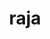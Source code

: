 ---
title: "raja"
layout: cache
categories: [package, develop-2024-12-15]
meta: {"versions": ["0.14.0", "2024.02.1", "2024.07.0"], "compilers": ["gcc@=11.1.0", "gcc@=11.4.0", "gcc@=7.3.1", "gcc@=7.5.0", "gcc@=9.4.0", "oneapi@=2024.2.1"], "oss": ["amzn2", "ubuntu18.04", "ubuntu20.04", "ubuntu22.04"], "platforms": ["linux"], "targets": ["aarch64", "neoverse_n1", "neoverse_v1", "neoverse_v2", "ppc64le", "x86_64_v3"], "stacks": ["aws-isc", "aws-isc-aarch64", "data-vis-sdk", "e4s", "e4s-neoverse-v2", "e4s-neoverse_v1", "e4s-oneapi", "e4s-power", "e4s-rocm-external", "radiuss", "radiuss-aws", "radiuss-aws-aarch64", "root"], "num_specs": 47, "num_specs_by_stack": {"radiuss-aws-aarch64": 4, "root": 47, "aws-isc-aarch64": 2, "radiuss-aws": 3, "aws-isc": 1, "radiuss": 3, "e4s-power": 5, "data-vis-sdk": 1, "e4s-neoverse_v1": 10, "e4s-neoverse-v2": 5, "e4s": 10, "e4s-rocm-external": 2, "e4s-oneapi": 3}}
spec_details: [{"hash": "33pj36issilmgqa3oe424q2n5ooy4a4r", "compiler": "gcc@=7.3.1", "versions": ["2024.02.1"], "os": "amzn2", "platform": "linux", "target": "aarch64", "variants": ["build_system=cmake", "build_type=Release", "~cuda", "~desul", "+examples", "+exercises", "generator=make", "~ipo", "~omptarget", "~omptask", "+openmp", "~plugins", "~rocm", "~run-all-tests", "~shared", "~sycl", "~tests", "~vectorization"], "stacks": ["radiuss-aws-aarch64", "root"], "size": "-", "tarball": "https://binaries.spack.io/develop-2024-12-15/build_cache/linux-amzn2-aarch64/gcc-7.3.1/raja-2024.02.1/linux-amzn2-aarch64-gcc-7.3.1-raja-2024.02.1-33pj36issilmgqa3oe424q2n5ooy4a4r.spack"}, {"hash": "3is4kly6hp2plxzqf26jadifccvvdszp", "compiler": "gcc@=7.3.1", "versions": ["2024.07.0"], "os": "amzn2", "platform": "linux", "target": "aarch64", "variants": ["build_system=cmake", "build_type=Release", "~cuda", "~desul", "+examples", "+exercises", "generator=make", "~ipo", "~omptarget", "~omptask", "~openmp", "~plugins", "~rocm", "~run-all-tests", "~shared", "~sycl", "~tests", "~vectorization"], "stacks": ["aws-isc-aarch64", "root", "radiuss-aws-aarch64"], "size": "-", "tarball": "https://binaries.spack.io/develop-2024-12-15/build_cache/linux-amzn2-aarch64/gcc-7.3.1/raja-2024.07.0/linux-amzn2-aarch64-gcc-7.3.1-raja-2024.07.0-3is4kly6hp2plxzqf26jadifccvvdszp.spack"}, {"hash": "aj7qrcx5hzibivpce4xx6xj7tesstpes", "compiler": "gcc@=7.3.1", "versions": ["2024.02.1"], "os": "amzn2", "platform": "linux", "target": "neoverse_n1", "variants": ["build_system=cmake", "build_type=Release", "~cuda", "~desul", "+examples", "+exercises", "generator=make", "~ipo", "~omptarget", "~omptask", "+openmp", "~plugins", "~rocm", "~run-all-tests", "~shared", "~sycl", "~tests", "~vectorization"], "stacks": ["radiuss-aws-aarch64", "root"], "size": "-", "tarball": "https://binaries.spack.io/develop-2024-12-15/build_cache/linux-amzn2-neoverse_n1/gcc-7.3.1/raja-2024.02.1/linux-amzn2-neoverse_n1-gcc-7.3.1-raja-2024.02.1-aj7qrcx5hzibivpce4xx6xj7tesstpes.spack"}, {"hash": "donqu3uu4ipaom2b7wubsz4o4g6kqwz6", "compiler": "gcc@=7.3.1", "versions": ["2024.07.0"], "os": "amzn2", "platform": "linux", "target": "neoverse_n1", "variants": ["build_system=cmake", "build_type=Release", "~cuda", "~desul", "+examples", "+exercises", "generator=make", "~ipo", "~omptarget", "~omptask", "~openmp", "~plugins", "~rocm", "~run-all-tests", "~shared", "~sycl", "~tests", "~vectorization"], "stacks": ["aws-isc-aarch64", "root", "radiuss-aws-aarch64"], "size": "-", "tarball": "https://binaries.spack.io/develop-2024-12-15/build_cache/linux-amzn2-neoverse_n1/gcc-7.3.1/raja-2024.07.0/linux-amzn2-neoverse_n1-gcc-7.3.1-raja-2024.07.0-donqu3uu4ipaom2b7wubsz4o4g6kqwz6.spack"}, {"hash": "i2p5mp6xphxcon7sdbiqigqi7gm37sb5", "compiler": "gcc@=7.3.1", "versions": ["2024.02.1"], "os": "amzn2", "platform": "linux", "target": "x86_64_v3", "variants": ["build_system=cmake", "build_type=Release", "~cuda", "~desul", "+examples", "+exercises", "generator=make", "~ipo", "~omptarget", "~omptask", "+openmp", "~plugins", "~rocm", "~run-all-tests", "~shared", "~sycl", "~tests", "~vectorization"], "stacks": ["radiuss-aws", "root"], "size": "-", "tarball": "https://binaries.spack.io/develop-2024-12-15/build_cache/linux-amzn2-x86_64_v3/gcc-7.3.1/raja-2024.02.1/linux-amzn2-x86_64_v3-gcc-7.3.1-raja-2024.02.1-i2p5mp6xphxcon7sdbiqigqi7gm37sb5.spack"}, {"hash": "e5qu4vy4qih6avui7pinwg5s64ukuww2", "compiler": "gcc@=7.3.1", "versions": ["2024.07.0"], "os": "amzn2", "platform": "linux", "target": "x86_64_v3", "variants": ["build_system=cmake", "build_type=Release", "+cuda", "cuda_arch=70", "~desul", "+examples", "+exercises", "generator=make", "~ipo", "~omptarget", "~omptask", "~openmp", "~plugins", "~rocm", "~run-all-tests", "~shared", "~sycl", "~tests", "~vectorization"], "stacks": ["radiuss-aws", "root"], "size": "-", "tarball": "https://binaries.spack.io/develop-2024-12-15/build_cache/linux-amzn2-x86_64_v3/gcc-7.3.1/raja-2024.07.0/linux-amzn2-x86_64_v3-gcc-7.3.1-raja-2024.07.0-e5qu4vy4qih6avui7pinwg5s64ukuww2.spack"}, {"hash": "iu4mww36ubryzwikznupwfzgeo4d4lqo", "compiler": "gcc@=7.3.1", "versions": ["2024.07.0"], "os": "amzn2", "platform": "linux", "target": "x86_64_v3", "variants": ["build_system=cmake", "build_type=Release", "~cuda", "~desul", "+examples", "+exercises", "generator=make", "~ipo", "~omptarget", "~omptask", "~openmp", "~plugins", "~rocm", "~run-all-tests", "~shared", "~sycl", "~tests", "~vectorization"], "stacks": ["radiuss-aws", "root"], "size": "-", "tarball": "https://binaries.spack.io/develop-2024-12-15/build_cache/linux-amzn2-x86_64_v3/gcc-7.3.1/raja-2024.07.0/linux-amzn2-x86_64_v3-gcc-7.3.1-raja-2024.07.0-iu4mww36ubryzwikznupwfzgeo4d4lqo.spack"}, {"hash": "juucpmbqrtab6qr4jzik5pyetqsa4pps", "compiler": "gcc@=7.3.1", "versions": ["2024.07.0"], "os": "amzn2", "platform": "linux", "target": "x86_64_v3", "variants": ["build_system=cmake", "build_type=Release", "+cuda", "cuda_arch=70", "~desul", "+examples", "+exercises", "generator=make", "~ipo", "~omptarget", "~omptask", "~openmp", "~plugins", "~rocm", "~run-all-tests", "~shared", "~sycl", "~tests", "~vectorization"], "stacks": ["aws-isc", "root"], "size": "-", "tarball": "https://binaries.spack.io/develop-2024-12-15/build_cache/linux-amzn2-x86_64_v3/gcc-7.3.1/raja-2024.07.0/linux-amzn2-x86_64_v3-gcc-7.3.1-raja-2024.07.0-juucpmbqrtab6qr4jzik5pyetqsa4pps.spack"}, {"hash": "cxoxsjqcaobpkoc5tfkykstnnnpqjioa", "compiler": "gcc@=7.5.0", "versions": ["2024.02.1"], "os": "ubuntu18.04", "platform": "linux", "target": "x86_64_v3", "variants": ["build_system=cmake", "build_type=Release", "~cuda", "~desul", "+examples", "+exercises", "generator=make", "~ipo", "~omptarget", "~omptask", "+openmp", "~plugins", "~rocm", "~run-all-tests", "~shared", "~sycl", "~tests", "~vectorization"], "stacks": ["radiuss", "root"], "size": "-", "tarball": "https://binaries.spack.io/develop-2024-12-15/build_cache/linux-ubuntu18.04-x86_64_v3/gcc-7.5.0/raja-2024.02.1/linux-ubuntu18.04-x86_64_v3-gcc-7.5.0-raja-2024.02.1-cxoxsjqcaobpkoc5tfkykstnnnpqjioa.spack"}, {"hash": "5edjkuwo5z3cfkunimccmde6kuaisztz", "compiler": "gcc@=7.5.0", "versions": ["2024.07.0"], "os": "ubuntu18.04", "platform": "linux", "target": "x86_64_v3", "variants": ["build_system=cmake", "build_type=Release", "~cuda", "~desul", "+examples", "+exercises", "generator=make", "~ipo", "~omptarget", "~omptask", "+openmp", "~plugins", "~rocm", "~run-all-tests", "~shared", "~sycl", "~tests", "~vectorization"], "stacks": ["radiuss", "root"], "size": "-", "tarball": "https://binaries.spack.io/develop-2024-12-15/build_cache/linux-ubuntu18.04-x86_64_v3/gcc-7.5.0/raja-2024.07.0/linux-ubuntu18.04-x86_64_v3-gcc-7.5.0-raja-2024.07.0-5edjkuwo5z3cfkunimccmde6kuaisztz.spack"}, {"hash": "4saj5kjesw7odljauhyrhiyc6by4az2z", "compiler": "gcc@=7.5.0", "versions": ["2024.07.0"], "os": "ubuntu18.04", "platform": "linux", "target": "x86_64_v3", "variants": ["build_system=cmake", "build_type=Release", "~cuda", "~desul", "+examples", "+exercises", "generator=make", "~ipo", "~omptarget", "~omptask", "~openmp", "~plugins", "~rocm", "~run-all-tests", "~shared", "~sycl", "~tests", "~vectorization"], "stacks": ["radiuss", "root"], "size": "-", "tarball": "https://binaries.spack.io/develop-2024-12-15/build_cache/linux-ubuntu18.04-x86_64_v3/gcc-7.5.0/raja-2024.07.0/linux-ubuntu18.04-x86_64_v3-gcc-7.5.0-raja-2024.07.0-4saj5kjesw7odljauhyrhiyc6by4az2z.spack"}, {"hash": "4rt4dptknkhtdodttkpfxqrfteiirh6u", "compiler": "gcc@=9.4.0", "versions": ["2024.02.1"], "os": "ubuntu20.04", "platform": "linux", "target": "ppc64le", "variants": ["build_system=cmake", "build_type=Release", "~cuda", "~desul", "+examples", "+exercises", "generator=make", "~ipo", "~omptarget", "~omptask", "+openmp", "~plugins", "~rocm", "~run-all-tests", "~shared", "~sycl", "~tests", "~vectorization"], "stacks": ["e4s-power", "root"], "size": "-", "tarball": "https://binaries.spack.io/develop-2024-12-15/build_cache/linux-ubuntu20.04-ppc64le/gcc-9.4.0/raja-2024.02.1/linux-ubuntu20.04-ppc64le-gcc-9.4.0-raja-2024.02.1-4rt4dptknkhtdodttkpfxqrfteiirh6u.spack"}, {"hash": "yjxnhdkq2nbsiizzer4fxs5vo526lgqs", "compiler": "gcc@=9.4.0", "versions": ["2024.07.0"], "os": "ubuntu20.04", "platform": "linux", "target": "ppc64le", "variants": ["build_system=cmake", "build_type=Release", "~cuda", "~desul", "+examples", "+exercises", "generator=make", "~ipo", "~omptarget", "~omptask", "+openmp", "~plugins", "~rocm", "~run-all-tests", "~shared", "~sycl", "~tests", "~vectorization"], "stacks": ["e4s-power", "root"], "size": "-", "tarball": "https://binaries.spack.io/develop-2024-12-15/build_cache/linux-ubuntu20.04-ppc64le/gcc-9.4.0/raja-2024.07.0/linux-ubuntu20.04-ppc64le-gcc-9.4.0-raja-2024.07.0-yjxnhdkq2nbsiizzer4fxs5vo526lgqs.spack"}, {"hash": "bjfrqj2zettkvtqgqxnqwloymhl4bcly", "compiler": "gcc@=9.4.0", "versions": ["0.14.0"], "os": "ubuntu20.04", "platform": "linux", "target": "ppc64le", "variants": ["build_system=cmake", "build_type=Release", "+cuda", "cuda_arch=70", "~desul", "+examples", "+exercises", "generator=make", "~ipo", "~omptarget", "~omptask", "~openmp", "~plugins", "~rocm", "~run-all-tests", "+shared", "~sycl", "~tests", "~vectorization"], "stacks": ["e4s-power", "root"], "size": "-", "tarball": "https://binaries.spack.io/develop-2024-12-15/build_cache/linux-ubuntu20.04-ppc64le/gcc-9.4.0/raja-0.14.0/linux-ubuntu20.04-ppc64le-gcc-9.4.0-raja-0.14.0-bjfrqj2zettkvtqgqxnqwloymhl4bcly.spack"}, {"hash": "lvjqjdfm5j3w4yjpisjeakdj4tunnoxw", "compiler": "gcc@=9.4.0", "versions": ["2024.07.0"], "os": "ubuntu20.04", "platform": "linux", "target": "ppc64le", "variants": ["build_system=cmake", "build_type=Release", "~cuda", "~desul", "+examples", "+exercises", "generator=make", "~ipo", "~omptarget", "~omptask", "~openmp", "~plugins", "~rocm", "~run-all-tests", "~shared", "~sycl", "~tests", "~vectorization"], "stacks": ["e4s-power", "root"], "size": "-", "tarball": "https://binaries.spack.io/develop-2024-12-15/build_cache/linux-ubuntu20.04-ppc64le/gcc-9.4.0/raja-2024.07.0/linux-ubuntu20.04-ppc64le-gcc-9.4.0-raja-2024.07.0-lvjqjdfm5j3w4yjpisjeakdj4tunnoxw.spack"}, {"hash": "vlyycpyxrms2xgw6gtzu5zdkzs2srxyl", "compiler": "gcc@=9.4.0", "versions": ["2024.07.0"], "os": "ubuntu20.04", "platform": "linux", "target": "ppc64le", "variants": ["build_system=cmake", "build_type=Release", "+cuda", "cuda_arch=70", "~desul", "+examples", "+exercises", "generator=make", "~ipo", "~omptarget", "~omptask", "~openmp", "~plugins", "~rocm", "~run-all-tests", "~shared", "~sycl", "~tests", "~vectorization"], "stacks": ["e4s-power", "root"], "size": "-", "tarball": "https://binaries.spack.io/develop-2024-12-15/build_cache/linux-ubuntu20.04-ppc64le/gcc-9.4.0/raja-2024.07.0/linux-ubuntu20.04-ppc64le-gcc-9.4.0-raja-2024.07.0-vlyycpyxrms2xgw6gtzu5zdkzs2srxyl.spack"}, {"hash": "3vccl7whyminvksjikfnbam4k2ccmvz7", "compiler": "gcc@=11.1.0", "versions": ["2024.02.1"], "os": "ubuntu20.04", "platform": "linux", "target": "x86_64_v3", "variants": ["build_system=cmake", "build_type=Release", "~cuda", "~desul", "+examples", "+exercises", "generator=make", "~ipo", "~omptarget", "~omptask", "+openmp", "~plugins", "~rocm", "~run-all-tests", "~shared", "~sycl", "~tests", "~vectorization"], "stacks": ["data-vis-sdk", "root"], "size": "-", "tarball": "https://binaries.spack.io/develop-2024-12-15/build_cache/linux-ubuntu20.04-x86_64_v3/gcc-11.1.0/raja-2024.02.1/linux-ubuntu20.04-x86_64_v3-gcc-11.1.0-raja-2024.02.1-3vccl7whyminvksjikfnbam4k2ccmvz7.spack"}, {"hash": "qdwouvthxh7jd44kl3ln5amjnhwdwatn", "compiler": "gcc@=11.4.0", "versions": ["2024.02.1"], "os": "ubuntu22.04", "platform": "linux", "target": "neoverse_v1", "variants": ["build_system=cmake", "build_type=Release", "~cuda", "~desul", "+examples", "+exercises", "generator=make", "~ipo", "~omptarget", "~omptask", "+openmp", "~plugins", "~rocm", "~run-all-tests", "~shared", "~sycl", "~tests", "~vectorization"], "stacks": ["e4s-neoverse_v1", "root"], "size": "-", "tarball": "https://binaries.spack.io/develop-2024-12-15/build_cache/linux-ubuntu22.04-neoverse_v1/gcc-11.4.0/raja-2024.02.1/linux-ubuntu22.04-neoverse_v1-gcc-11.4.0-raja-2024.02.1-qdwouvthxh7jd44kl3ln5amjnhwdwatn.spack"}, {"hash": "b2c4j63wui4knxj4rmlwztdusvvq4yci", "compiler": "gcc@=11.4.0", "versions": ["2024.02.1"], "os": "ubuntu22.04", "platform": "linux", "target": "neoverse_v1", "variants": ["build_system=cmake", "build_type=Release", "~cuda", "~desul", "+examples", "+exercises", "generator=make", "~ipo", "~omptarget", "~omptask", "+openmp", "~plugins", "~rocm", "~run-all-tests", "~shared", "~sycl", "~tests", "~vectorization"], "stacks": ["e4s-neoverse_v1", "root"], "size": "-", "tarball": "https://binaries.spack.io/develop-2024-12-15/build_cache/linux-ubuntu22.04-neoverse_v1/gcc-11.4.0/raja-2024.02.1/linux-ubuntu22.04-neoverse_v1-gcc-11.4.0-raja-2024.02.1-b2c4j63wui4knxj4rmlwztdusvvq4yci.spack"}, {"hash": "5hsknkv5ffnagvwabxtcqnbnp3cn34bd", "compiler": "gcc@=11.4.0", "versions": ["2024.07.0"], "os": "ubuntu22.04", "platform": "linux", "target": "neoverse_v1", "variants": ["build_system=cmake", "build_type=Release", "~cuda", "~desul", "+examples", "+exercises", "generator=make", "~ipo", "~omptarget", "~omptask", "+openmp", "~plugins", "~rocm", "~run-all-tests", "~shared", "~sycl", "~tests", "~vectorization"], "stacks": ["e4s-neoverse_v1", "root"], "size": "-", "tarball": "https://binaries.spack.io/develop-2024-12-15/build_cache/linux-ubuntu22.04-neoverse_v1/gcc-11.4.0/raja-2024.07.0/linux-ubuntu22.04-neoverse_v1-gcc-11.4.0-raja-2024.07.0-5hsknkv5ffnagvwabxtcqnbnp3cn34bd.spack"}, {"hash": "yucujderbhcdzud7t763kdr5vvh4ql5q", "compiler": "gcc@=11.4.0", "versions": ["2024.07.0"], "os": "ubuntu22.04", "platform": "linux", "target": "neoverse_v1", "variants": ["build_system=cmake", "build_type=Release", "+cuda", "cuda_arch=80", "~desul", "+examples", "+exercises", "generator=make", "~ipo", "~omptarget", "~omptask", "+openmp", "~plugins", "~rocm", "~run-all-tests", "~shared", "~sycl", "~tests", "~vectorization"], "stacks": ["e4s-neoverse_v1", "root"], "size": "-", "tarball": "https://binaries.spack.io/develop-2024-12-15/build_cache/linux-ubuntu22.04-neoverse_v1/gcc-11.4.0/raja-2024.07.0/linux-ubuntu22.04-neoverse_v1-gcc-11.4.0-raja-2024.07.0-yucujderbhcdzud7t763kdr5vvh4ql5q.spack"}, {"hash": "vfuvv2swtcl7nwsvsmqw2ifcj2p5s43x", "compiler": "gcc@=11.4.0", "versions": ["2024.07.0"], "os": "ubuntu22.04", "platform": "linux", "target": "neoverse_v1", "variants": ["build_system=cmake", "build_type=Release", "+cuda", "cuda_arch=90", "~desul", "+examples", "+exercises", "generator=make", "~ipo", "~omptarget", "~omptask", "+openmp", "~plugins", "~rocm", "~run-all-tests", "~shared", "~sycl", "~tests", "~vectorization"], "stacks": ["e4s-neoverse_v1", "root"], "size": "-", "tarball": "https://binaries.spack.io/develop-2024-12-15/build_cache/linux-ubuntu22.04-neoverse_v1/gcc-11.4.0/raja-2024.07.0/linux-ubuntu22.04-neoverse_v1-gcc-11.4.0-raja-2024.07.0-vfuvv2swtcl7nwsvsmqw2ifcj2p5s43x.spack"}, {"hash": "vfzsvc2d2quvhqk3uitmqzltelyihwav", "compiler": "gcc@=11.4.0", "versions": ["2024.07.0"], "os": "ubuntu22.04", "platform": "linux", "target": "neoverse_v1", "variants": ["build_system=cmake", "build_type=Release", "+cuda", "cuda_arch=75", "~desul", "+examples", "+exercises", "generator=make", "~ipo", "~omptarget", "~omptask", "+openmp", "~plugins", "~rocm", "~run-all-tests", "~shared", "~sycl", "~tests", "~vectorization"], "stacks": ["e4s-neoverse_v1", "root"], "size": "-", "tarball": "https://binaries.spack.io/develop-2024-12-15/build_cache/linux-ubuntu22.04-neoverse_v1/gcc-11.4.0/raja-2024.07.0/linux-ubuntu22.04-neoverse_v1-gcc-11.4.0-raja-2024.07.0-vfzsvc2d2quvhqk3uitmqzltelyihwav.spack"}, {"hash": "cy2jjqummw5xri25e3dfalzwwrpbbyos", "compiler": "gcc@=11.4.0", "versions": ["2024.07.0"], "os": "ubuntu22.04", "platform": "linux", "target": "neoverse_v1", "variants": ["build_system=cmake", "build_type=Release", "~cuda", "~desul", "+examples", "+exercises", "generator=make", "~ipo", "~omptarget", "~omptask", "~openmp", "~plugins", "~rocm", "~run-all-tests", "~shared", "~sycl", "~tests", "~vectorization"], "stacks": ["e4s-neoverse_v1", "root"], "size": "-", "tarball": "https://binaries.spack.io/develop-2024-12-15/build_cache/linux-ubuntu22.04-neoverse_v1/gcc-11.4.0/raja-2024.07.0/linux-ubuntu22.04-neoverse_v1-gcc-11.4.0-raja-2024.07.0-cy2jjqummw5xri25e3dfalzwwrpbbyos.spack"}, {"hash": "jsdpakkbx34ypzyw624lrq7y46xfqula", "compiler": "gcc@=11.4.0", "versions": ["2024.07.0"], "os": "ubuntu22.04", "platform": "linux", "target": "neoverse_v1", "variants": ["build_system=cmake", "build_type=Release", "+cuda", "cuda_arch=75", "~desul", "+examples", "+exercises", "generator=make", "~ipo", "~omptarget", "~omptask", "~openmp", "~plugins", "~rocm", "~run-all-tests", "~shared", "~sycl", "~tests", "~vectorization"], "stacks": ["e4s-neoverse_v1", "root"], "size": "-", "tarball": "https://binaries.spack.io/develop-2024-12-15/build_cache/linux-ubuntu22.04-neoverse_v1/gcc-11.4.0/raja-2024.07.0/linux-ubuntu22.04-neoverse_v1-gcc-11.4.0-raja-2024.07.0-jsdpakkbx34ypzyw624lrq7y46xfqula.spack"}, {"hash": "xfgixnz2t4trbtryfdkkwcum52rz2ew5", "compiler": "gcc@=11.4.0", "versions": ["2024.07.0"], "os": "ubuntu22.04", "platform": "linux", "target": "neoverse_v1", "variants": ["build_system=cmake", "build_type=Release", "+cuda", "cuda_arch=80", "~desul", "+examples", "+exercises", "generator=make", "~ipo", "~omptarget", "~omptask", "~openmp", "~plugins", "~rocm", "~run-all-tests", "~shared", "~sycl", "~tests", "~vectorization"], "stacks": ["e4s-neoverse_v1", "root"], "size": "-", "tarball": "https://binaries.spack.io/develop-2024-12-15/build_cache/linux-ubuntu22.04-neoverse_v1/gcc-11.4.0/raja-2024.07.0/linux-ubuntu22.04-neoverse_v1-gcc-11.4.0-raja-2024.07.0-xfgixnz2t4trbtryfdkkwcum52rz2ew5.spack"}, {"hash": "zujdip6eul5d4wbj25svuq55j2j4h7ip", "compiler": "gcc@=11.4.0", "versions": ["2024.07.0"], "os": "ubuntu22.04", "platform": "linux", "target": "neoverse_v1", "variants": ["build_system=cmake", "build_type=Release", "+cuda", "cuda_arch=90", "~desul", "+examples", "+exercises", "generator=make", "~ipo", "~omptarget", "~omptask", "~openmp", "~plugins", "~rocm", "~run-all-tests", "~shared", "~sycl", "~tests", "~vectorization"], "stacks": ["e4s-neoverse_v1", "root"], "size": "-", "tarball": "https://binaries.spack.io/develop-2024-12-15/build_cache/linux-ubuntu22.04-neoverse_v1/gcc-11.4.0/raja-2024.07.0/linux-ubuntu22.04-neoverse_v1-gcc-11.4.0-raja-2024.07.0-zujdip6eul5d4wbj25svuq55j2j4h7ip.spack"}, {"hash": "f7bo4luukk7otkzfv4zcrxytuarqpi27", "compiler": "gcc@=11.4.0", "versions": ["2024.02.1"], "os": "ubuntu22.04", "platform": "linux", "target": "neoverse_v2", "variants": ["build_system=cmake", "build_type=Release", "~cuda", "~desul", "+examples", "+exercises", "generator=make", "~ipo", "~omptarget", "~omptask", "+openmp", "~plugins", "~rocm", "~run-all-tests", "~shared", "~sycl", "~tests", "~vectorization"], "stacks": ["e4s-neoverse-v2", "root"], "size": "-", "tarball": "https://binaries.spack.io/develop-2024-12-15/build_cache/linux-ubuntu22.04-neoverse_v2/gcc-11.4.0/raja-2024.02.1/linux-ubuntu22.04-neoverse_v2-gcc-11.4.0-raja-2024.02.1-f7bo4luukk7otkzfv4zcrxytuarqpi27.spack"}, {"hash": "grvyltcngj2p5k4bh74q7wgewcgs27tv", "compiler": "gcc@=11.4.0", "versions": ["2024.02.1"], "os": "ubuntu22.04", "platform": "linux", "target": "neoverse_v2", "variants": ["build_system=cmake", "build_type=Release", "~cuda", "~desul", "+examples", "+exercises", "generator=make", "~ipo", "~omptarget", "~omptask", "+openmp", "~plugins", "~rocm", "~run-all-tests", "~shared", "~sycl", "~tests", "~vectorization"], "stacks": ["e4s-neoverse-v2", "root"], "size": "-", "tarball": "https://binaries.spack.io/develop-2024-12-15/build_cache/linux-ubuntu22.04-neoverse_v2/gcc-11.4.0/raja-2024.02.1/linux-ubuntu22.04-neoverse_v2-gcc-11.4.0-raja-2024.02.1-grvyltcngj2p5k4bh74q7wgewcgs27tv.spack"}, {"hash": "atw7oioxgf4ozq6s6w2qe6hv5obqogku", "compiler": "gcc@=11.4.0", "versions": ["2024.07.0"], "os": "ubuntu22.04", "platform": "linux", "target": "neoverse_v2", "variants": ["build_system=cmake", "build_type=Release", "~cuda", "~desul", "+examples", "+exercises", "generator=make", "~ipo", "~omptarget", "~omptask", "+openmp", "~plugins", "~rocm", "~run-all-tests", "~shared", "~sycl", "~tests", "~vectorization"], "stacks": ["e4s-neoverse-v2", "root"], "size": "-", "tarball": "https://binaries.spack.io/develop-2024-12-15/build_cache/linux-ubuntu22.04-neoverse_v2/gcc-11.4.0/raja-2024.07.0/linux-ubuntu22.04-neoverse_v2-gcc-11.4.0-raja-2024.07.0-atw7oioxgf4ozq6s6w2qe6hv5obqogku.spack"}, {"hash": "h4ufx7g4y2kvrb5qs7rtzwvg4jxb2rtm", "compiler": "gcc@=11.4.0", "versions": ["2024.07.0"], "os": "ubuntu22.04", "platform": "linux", "target": "neoverse_v2", "variants": ["build_system=cmake", "build_type=Release", "+cuda", "cuda_arch=90", "~desul", "+examples", "+exercises", "generator=make", "~ipo", "~omptarget", "~omptask", "~openmp", "~plugins", "~rocm", "~run-all-tests", "~shared", "~sycl", "~tests", "~vectorization"], "stacks": ["e4s-neoverse-v2", "root"], "size": "-", "tarball": "https://binaries.spack.io/develop-2024-12-15/build_cache/linux-ubuntu22.04-neoverse_v2/gcc-11.4.0/raja-2024.07.0/linux-ubuntu22.04-neoverse_v2-gcc-11.4.0-raja-2024.07.0-h4ufx7g4y2kvrb5qs7rtzwvg4jxb2rtm.spack"}, {"hash": "tvulaxaany6yi7rjv3kesqs4wdebxv5c", "compiler": "gcc@=11.4.0", "versions": ["2024.07.0"], "os": "ubuntu22.04", "platform": "linux", "target": "neoverse_v2", "variants": ["build_system=cmake", "build_type=Release", "~cuda", "~desul", "+examples", "+exercises", "generator=make", "~ipo", "~omptarget", "~omptask", "~openmp", "~plugins", "~rocm", "~run-all-tests", "~shared", "~sycl", "~tests", "~vectorization"], "stacks": ["e4s-neoverse-v2", "root"], "size": "-", "tarball": "https://binaries.spack.io/develop-2024-12-15/build_cache/linux-ubuntu22.04-neoverse_v2/gcc-11.4.0/raja-2024.07.0/linux-ubuntu22.04-neoverse_v2-gcc-11.4.0-raja-2024.07.0-tvulaxaany6yi7rjv3kesqs4wdebxv5c.spack"}, {"hash": "53tqw2vszwi7nki3y6oe6hxp2pkxqalv", "compiler": "gcc@=11.4.0", "versions": ["2024.02.1"], "os": "ubuntu22.04", "platform": "linux", "target": "x86_64_v3", "variants": ["build_system=cmake", "build_type=Release", "~cuda", "~desul", "+examples", "+exercises", "generator=make", "~ipo", "~omptarget", "~omptask", "+openmp", "~plugins", "~rocm", "~run-all-tests", "~shared", "~sycl", "~tests", "~vectorization"], "stacks": ["e4s", "root"], "size": "-", "tarball": "https://binaries.spack.io/develop-2024-12-15/build_cache/linux-ubuntu22.04-x86_64_v3/gcc-11.4.0/raja-2024.02.1/linux-ubuntu22.04-x86_64_v3-gcc-11.4.0-raja-2024.02.1-53tqw2vszwi7nki3y6oe6hxp2pkxqalv.spack"}, {"hash": "bzhdh3dv4i7e7im7lgezlswr3j6h6oti", "compiler": "gcc@=11.4.0", "versions": ["2024.02.1"], "os": "ubuntu22.04", "platform": "linux", "target": "x86_64_v3", "variants": ["build_system=cmake", "build_type=Release", "~cuda", "~desul", "+examples", "+exercises", "generator=make", "~ipo", "~omptarget", "~omptask", "+openmp", "~plugins", "~rocm", "~run-all-tests", "~shared", "~sycl", "~tests", "~vectorization"], "stacks": ["e4s", "root"], "size": "-", "tarball": "https://binaries.spack.io/develop-2024-12-15/build_cache/linux-ubuntu22.04-x86_64_v3/gcc-11.4.0/raja-2024.02.1/linux-ubuntu22.04-x86_64_v3-gcc-11.4.0-raja-2024.02.1-bzhdh3dv4i7e7im7lgezlswr3j6h6oti.spack"}, {"hash": "b4p4czsrd6dgcikgi5tdp7yzmdp4b7dz", "compiler": "gcc@=11.4.0", "versions": ["2024.07.0"], "os": "ubuntu22.04", "platform": "linux", "target": "x86_64_v3", "variants": ["build_system=cmake", "build_type=Release", "+cuda", "cuda_arch=90", "~desul", "+examples", "+exercises", "generator=make", "~ipo", "~omptarget", "~omptask", "+openmp", "~plugins", "~rocm", "~run-all-tests", "~shared", "~sycl", "~tests", "~vectorization"], "stacks": ["e4s", "root"], "size": "-", "tarball": "https://binaries.spack.io/develop-2024-12-15/build_cache/linux-ubuntu22.04-x86_64_v3/gcc-11.4.0/raja-2024.07.0/linux-ubuntu22.04-x86_64_v3-gcc-11.4.0-raja-2024.07.0-b4p4czsrd6dgcikgi5tdp7yzmdp4b7dz.spack"}, {"hash": "hxlgsm5aeosvdwskcagjny4uqohwasad", "compiler": "gcc@=11.4.0", "versions": ["2024.07.0"], "os": "ubuntu22.04", "platform": "linux", "target": "x86_64_v3", "variants": ["build_system=cmake", "build_type=Release", "+cuda", "cuda_arch=80", "~desul", "+examples", "+exercises", "generator=make", "~ipo", "~omptarget", "~omptask", "+openmp", "~plugins", "~rocm", "~run-all-tests", "~shared", "~sycl", "~tests", "~vectorization"], "stacks": ["e4s", "root"], "size": "-", "tarball": "https://binaries.spack.io/develop-2024-12-15/build_cache/linux-ubuntu22.04-x86_64_v3/gcc-11.4.0/raja-2024.07.0/linux-ubuntu22.04-x86_64_v3-gcc-11.4.0-raja-2024.07.0-hxlgsm5aeosvdwskcagjny4uqohwasad.spack"}, {"hash": "3br7qoddfh3vvwvxxmymufbcpi7ksgks", "compiler": "gcc@=11.4.0", "versions": ["2024.07.0"], "os": "ubuntu22.04", "platform": "linux", "target": "x86_64_v3", "variants": ["build_system=cmake", "build_type=Release", "~cuda", "~desul", "+examples", "+exercises", "generator=make", "~ipo", "~omptarget", "~omptask", "+openmp", "~plugins", "~rocm", "~run-all-tests", "~shared", "~sycl", "~tests", "~vectorization"], "stacks": ["e4s", "root"], "size": "-", "tarball": "https://binaries.spack.io/develop-2024-12-15/build_cache/linux-ubuntu22.04-x86_64_v3/gcc-11.4.0/raja-2024.07.0/linux-ubuntu22.04-x86_64_v3-gcc-11.4.0-raja-2024.07.0-3br7qoddfh3vvwvxxmymufbcpi7ksgks.spack"}, {"hash": "gyzrtds4kvsoidl4vlx3ahvxqxxwvkzl", "compiler": "gcc@=11.4.0", "versions": ["0.14.0"], "os": "ubuntu22.04", "platform": "linux", "target": "x86_64_v3", "variants": ["build_system=cmake", "build_type=Release", "+cuda", "cuda_arch=80", "~desul", "+examples", "+exercises", "generator=make", "~ipo", "~omptarget", "~omptask", "~openmp", "~plugins", "~rocm", "~run-all-tests", "+shared", "~sycl", "~tests", "~vectorization"], "stacks": ["e4s", "root"], "size": "-", "tarball": "https://binaries.spack.io/develop-2024-12-15/build_cache/linux-ubuntu22.04-x86_64_v3/gcc-11.4.0/raja-0.14.0/linux-ubuntu22.04-x86_64_v3-gcc-11.4.0-raja-0.14.0-gyzrtds4kvsoidl4vlx3ahvxqxxwvkzl.spack"}, {"hash": "4czc2jm3anrocgnf2uwtu63wknxonif5", "compiler": "gcc@=11.4.0", "versions": ["2024.07.0"], "os": "ubuntu22.04", "platform": "linux", "target": "x86_64_v3", "variants": ["amdgpu_target=gfx90a", "build_system=cmake", "build_type=Release", "~cuda", "~desul", "+examples", "+exercises", "generator=make", "~ipo", "~omptarget", "~omptask", "~openmp", "~plugins", "+rocm", "~run-all-tests", "~shared", "~sycl", "~tests", "~vectorization"], "stacks": ["e4s", "root"], "size": "-", "tarball": "https://binaries.spack.io/develop-2024-12-15/build_cache/linux-ubuntu22.04-x86_64_v3/gcc-11.4.0/raja-2024.07.0/linux-ubuntu22.04-x86_64_v3-gcc-11.4.0-raja-2024.07.0-4czc2jm3anrocgnf2uwtu63wknxonif5.spack"}, {"hash": "6av4tb3y4d3igxvd2admov52xyhhhr3q", "compiler": "gcc@=11.4.0", "versions": ["2024.07.0"], "os": "ubuntu22.04", "platform": "linux", "target": "x86_64_v3", "variants": ["build_system=cmake", "build_type=Release", "+cuda", "cuda_arch=90", "~desul", "+examples", "+exercises", "generator=make", "~ipo", "~omptarget", "~omptask", "~openmp", "~plugins", "~rocm", "~run-all-tests", "~shared", "~sycl", "~tests", "~vectorization"], "stacks": ["e4s", "root"], "size": "-", "tarball": "https://binaries.spack.io/develop-2024-12-15/build_cache/linux-ubuntu22.04-x86_64_v3/gcc-11.4.0/raja-2024.07.0/linux-ubuntu22.04-x86_64_v3-gcc-11.4.0-raja-2024.07.0-6av4tb3y4d3igxvd2admov52xyhhhr3q.spack"}, {"hash": "6lh2mtwrrgge2e4pa4n23fxmrn53gj5k", "compiler": "gcc@=11.4.0", "versions": ["2024.07.0"], "os": "ubuntu22.04", "platform": "linux", "target": "x86_64_v3", "variants": ["build_system=cmake", "build_type=Release", "+cuda", "cuda_arch=80", "~desul", "+examples", "+exercises", "generator=make", "~ipo", "~omptarget", "~omptask", "~openmp", "~plugins", "~rocm", "~run-all-tests", "~shared", "~sycl", "~tests", "~vectorization"], "stacks": ["e4s", "root"], "size": "-", "tarball": "https://binaries.spack.io/develop-2024-12-15/build_cache/linux-ubuntu22.04-x86_64_v3/gcc-11.4.0/raja-2024.07.0/linux-ubuntu22.04-x86_64_v3-gcc-11.4.0-raja-2024.07.0-6lh2mtwrrgge2e4pa4n23fxmrn53gj5k.spack"}, {"hash": "griannihj7spfoxeqeu2auqxxtgw5zf4", "compiler": "gcc@=11.4.0", "versions": ["2024.07.0"], "os": "ubuntu22.04", "platform": "linux", "target": "x86_64_v3", "variants": ["build_system=cmake", "build_type=Release", "~cuda", "~desul", "+examples", "+exercises", "generator=make", "~ipo", "~omptarget", "~omptask", "~openmp", "~plugins", "~rocm", "~run-all-tests", "~shared", "~sycl", "~tests", "~vectorization"], "stacks": ["e4s", "root"], "size": "-", "tarball": "https://binaries.spack.io/develop-2024-12-15/build_cache/linux-ubuntu22.04-x86_64_v3/gcc-11.4.0/raja-2024.07.0/linux-ubuntu22.04-x86_64_v3-gcc-11.4.0-raja-2024.07.0-griannihj7spfoxeqeu2auqxxtgw5zf4.spack"}, {"hash": "oyjdivejckzneq7hya33vmknfsnfueqn", "compiler": "gcc@=11.4.0", "versions": ["2024.07.0"], "os": "ubuntu22.04", "platform": "linux", "target": "x86_64_v3", "variants": ["amdgpu_target=gfx908", "build_system=cmake", "build_type=Release", "~cuda", "~desul", "+examples", "+exercises", "generator=make", "~ipo", "~omptarget", "~omptask", "~openmp", "~plugins", "+rocm", "~run-all-tests", "~shared", "~sycl", "~tests", "~vectorization"], "stacks": ["e4s-rocm-external", "root"], "size": "-", "tarball": "https://binaries.spack.io/develop-2024-12-15/build_cache/linux-ubuntu22.04-x86_64_v3/gcc-11.4.0/raja-2024.07.0/linux-ubuntu22.04-x86_64_v3-gcc-11.4.0-raja-2024.07.0-oyjdivejckzneq7hya33vmknfsnfueqn.spack"}, {"hash": "zpkvoimtsq34do3c4mqrwcudpresdw24", "compiler": "gcc@=11.4.0", "versions": ["2024.07.0"], "os": "ubuntu22.04", "platform": "linux", "target": "x86_64_v3", "variants": ["amdgpu_target=gfx90a", "build_system=cmake", "build_type=Release", "~cuda", "~desul", "+examples", "+exercises", "generator=make", "~ipo", "~omptarget", "~omptask", "~openmp", "~plugins", "+rocm", "~run-all-tests", "~shared", "~sycl", "~tests", "~vectorization"], "stacks": ["e4s-rocm-external", "root"], "size": "-", "tarball": "https://binaries.spack.io/develop-2024-12-15/build_cache/linux-ubuntu22.04-x86_64_v3/gcc-11.4.0/raja-2024.07.0/linux-ubuntu22.04-x86_64_v3-gcc-11.4.0-raja-2024.07.0-zpkvoimtsq34do3c4mqrwcudpresdw24.spack"}, {"hash": "tunih65vkrmaqg4wt7ltopfbexuivgch", "compiler": "oneapi@=2024.2.1", "versions": ["2024.02.1"], "os": "ubuntu22.04", "platform": "linux", "target": "x86_64_v3", "variants": ["build_system=cmake", "build_type=Release", "~cuda", "~desul", "+examples", "+exercises", "generator=make", "~ipo", "~omptarget", "~omptask", "+openmp", "~plugins", "~rocm", "~run-all-tests", "~shared", "~sycl", "~tests", "~vectorization"], "stacks": ["e4s-oneapi", "root"], "size": "-", "tarball": "https://binaries.spack.io/develop-2024-12-15/build_cache/linux-ubuntu22.04-x86_64_v3/oneapi-2024.2.1/raja-2024.02.1/linux-ubuntu22.04-x86_64_v3-oneapi-2024.2.1-raja-2024.02.1-tunih65vkrmaqg4wt7ltopfbexuivgch.spack"}, {"hash": "xclx7mv2by343alkvlycv6rzlso2skka", "compiler": "oneapi@=2024.2.1", "versions": ["2024.07.0"], "os": "ubuntu22.04", "platform": "linux", "target": "x86_64_v3", "variants": ["build_system=cmake", "build_type=Release", "~cuda", "~desul", "+examples", "+exercises", "generator=make", "~ipo", "~omptarget", "~omptask", "+openmp", "~plugins", "~rocm", "~run-all-tests", "~shared", "~sycl", "~tests", "~vectorization"], "stacks": ["e4s-oneapi", "root"], "size": "-", "tarball": "https://binaries.spack.io/develop-2024-12-15/build_cache/linux-ubuntu22.04-x86_64_v3/oneapi-2024.2.1/raja-2024.07.0/linux-ubuntu22.04-x86_64_v3-oneapi-2024.2.1-raja-2024.07.0-xclx7mv2by343alkvlycv6rzlso2skka.spack"}, {"hash": "ntapyaf2sgvycpdxlunpcexhphhw44uc", "compiler": "oneapi@=2024.2.1", "versions": ["2024.07.0"], "os": "ubuntu22.04", "platform": "linux", "target": "x86_64_v3", "variants": ["build_system=cmake", "build_type=Release", "~cuda", "~desul", "+examples", "+exercises", "generator=make", "~ipo", "~omptarget", "~omptask", "~openmp", "~plugins", "~rocm", "~run-all-tests", "~shared", "~sycl", "~tests", "~vectorization"], "stacks": ["e4s-oneapi", "root"], "size": "-", "tarball": "https://binaries.spack.io/develop-2024-12-15/build_cache/linux-ubuntu22.04-x86_64_v3/oneapi-2024.2.1/raja-2024.07.0/linux-ubuntu22.04-x86_64_v3-oneapi-2024.2.1-raja-2024.07.0-ntapyaf2sgvycpdxlunpcexhphhw44uc.spack"}]
---